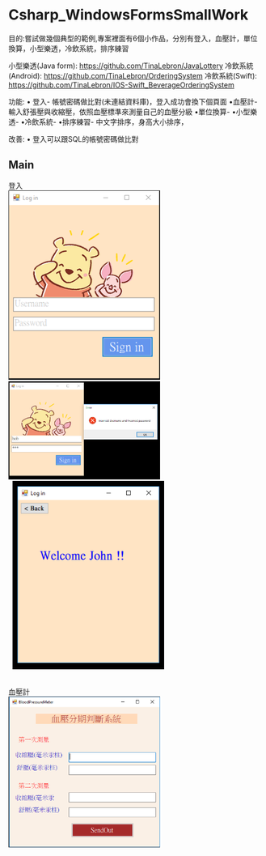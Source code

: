 # Csharp_WindowsFormsSmallWork

目的:嘗試做幾個典型的範例,專案裡面有6個小作品，分別有登入，血壓計，單位換算，小型樂透，冷飲系統，排序練習

小型樂透(Java form): https://github.com/TinaLebron/JavaLottery
冷飲系統(Android): https://github.com/TinaLebron/OrderingSystem
冷飲系統(Swift): https://github.com/TinaLebron/IOS-Swift_BeverageOrderingSystem

功能: 
• 登入- 帳號密碼做比對(未連結資料庫)，登入成功會換下個頁面
•血壓計- 輸入舒張壓與收縮壓，依照血壓標準來測量自己的血壓分級
•單位換算- 
•小型樂透- 
•冷飲系統- 
•排序練習- 中文字排序，身高大小排序，

改善: 
• 登入可以跟SQL的帳號密碼做比對
 
## Main
登入<br/>
<img src="https://github.com/TinaLebron/Csharp_WindowsFormsSmallWork/blob/master/picture/login.PNG" width="300" />&nbsp;
<img src="https://github.com/TinaLebron/Csharp_WindowsFormsSmallWork/blob/master/picture/loginError.PNG" width="300" /><br/>&nbsp;
<img src="https://github.com/TinaLebron/Csharp_WindowsFormsSmallWork/blob/master/picture/loginAfter.PNG" width="300" /><br/>&nbsp;

血壓計<br/>
<img src="https://github.com/TinaLebron/Csharp_WindowsFormsSmallWork/blob/master/picture/bloodPressureHome.PNG" width="300" /><br/>&nbsp;


